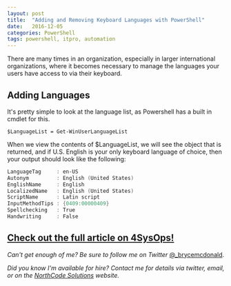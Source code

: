```yaml
---
layout: post
title:  "Adding and Removing Keyboard Languages with PowerShell"
date:   2016-12-05
categories: PowerShell
tags: powershell, itpro, automation
---
```


There are many times in an organization, especially in larger international organizations, where it becomes necessary to manage the languages your users have access to via their keyboard.

## Adding Languages

It's pretty simple to look at the language list, as Powershell has a built in cmdlet for this.

`$LanguageList = Get-WinUserLanguageList`

When we view the contents of $LanguageList, we will see the object that is returned, and if U.S. English is your only keyboard language of choice, then your output should look like the following:

```Powershell
LanguageTag     : en-US
Autonym         : English (United States)
EnglishName     : English
LocalizedName   : English (United States)
ScriptName      : Latin script
InputMethodTips : {0409:00000409}
Spellchecking   : True
Handwriting     : False
```

## [Check out the full article on 4SysOps!](https://4sysops.com/archives/adding-and-removing-keyboard-languages-with-powershell/)

_Can't get enough of me?  Be sure to follow me on Twitter_ [@_brycemcdonald](https://twitter.com/_brycemcdonald).

_Did you know I'm available for hire?  Contact me for details via twitter, email, or on the [NorthCode Solutions](http://www.northcodesolutions.com) website._